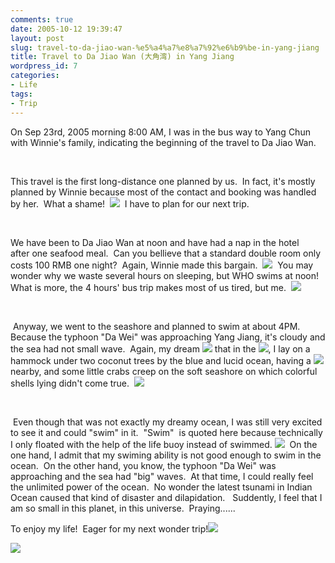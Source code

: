 ```yaml
---
comments: true
date: 2005-10-12 19:39:47
layout: post
slug: travel-to-da-jiao-wan-%e5%a4%a7%e8%a7%92%e6%b9%be-in-yang-jiang
title: Travel to Da Jiao Wan (大角湾) in Yang Jiang
wordpress_id: 7
categories:
- Life
tags:
- Trip
---
```


On Sep 23rd, 2005 morning 8:00 AM, I was in the bus way to Yang Chun with Winnie's family, indicating the beginning of the travel to Da Jiao Wan.




 




This travel is the first long-distance one planned by us.  In fact, it's mostly planned by Winnie because most of the contact and booking was handled by her.  What a shame!  ![](http://spaces.msn.com/rte/emoticons/smile_embaressed.gif)  I have to plan for our next trip.




 




We have been to Da Jiao Wan at noon and have had a nap in the hotel after one seafood meal.  Can you bellieve that a standard double room only costs 100 RMB one night?  Again, Winnie made this bargain.  ![](http://spaces.msn.com/rte/emoticons/smile_teeth.gif)  You may wonder why we waste several hours on sleeping, but WHO swims at noon!  What is more, the 4 hours' bus trip makes most of us tired, but me.  ![](http://spaces.msn.com/rte/emoticons/smile_shades.gif)




 




 Anyway, we went to the seashore and planned to swim at about 4PM.  Because the typhoon "Da Wei" was approaching Yang Jiang, it's cloudy and the sea had not small wave.  Again, my dream ![](http://spaces.msn.com/rte/emoticons/island.gif) that in the ![](http://spaces.msn.com/rte/emoticons/sun.gif), I lay on a hammock under two coconut trees by the blue and lucid ocean, having a ![](http://spaces.msn.com/rte/emoticons/coffee.gif) nearby, and some little crabs creep on the soft seashore on which colorful shells lying didn't come true.  ![](http://spaces.msn.com/rte/emoticons/smile_confused.gif)




 




 Even though that was not exactly my dreamy ocean, I was still very excited to see it and could "swim" in it.  "Swim"  is quoted here because technically I only floated with the help of the life buoy instead of swimmed. ![](http://spaces.msn.com/rte/emoticons/smile_tongue.gif)  On the one hand, I admit that my swiming ability is not good enough to swim in the ocean.  On the other hand, you know, the typhoon "Da Wei" was approaching and the sea had "big" waves.  At that time, I could really feel the unlimited power of the ocean.  No wonder the latest tsunami in Indian Ocean caused that kind of disaster and dilapidation.   Suddently, I feel that I am so small in this planet, in this universe.  Praying......




To enjoy my life!  Eager for my next wonder trip!![](http://spaces.msn.com/rte/emoticons/lightbulb.gif)

[![](http://blufiles.storage.live.com/y1mU494rqb2Y5u6XyeVOI6DJxSm3QZ9fO2p0ghuLKULWRvTEO94fKDhlY4ekozYz17xm_urlfy7M7lQzyMsqZCqaoyR7diEicseUR53a-GyS9pL85BtxdGLSgaQUqHtZep6TtufwDyFP8I)](http://blufiles.storage.live.com/y1mU494rqb2Y5u6XyeVOI6DJxSm3QZ9fO2p0ghuLKULWRvTEO94fKDhlY4ekozYz17xm_urlfy7M7lQzyMsqZCqaoyR7diEicseiPhm-yTa0iNedNLPn3jwHQIM-hI0zkn2gLab9dNcXwo)
